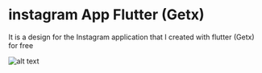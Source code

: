 # instagram App Flutter (Getx)

It is a design for the Instagram application that I created with flutter (Getx) for free

![alt text](https://firebasestorage.googleapis.com/v0/b/da3wa-4b5a4.appspot.com/o/12.png?alt=media&token=0e3ad800-4758-43c0-8c84-862193014f3d)

